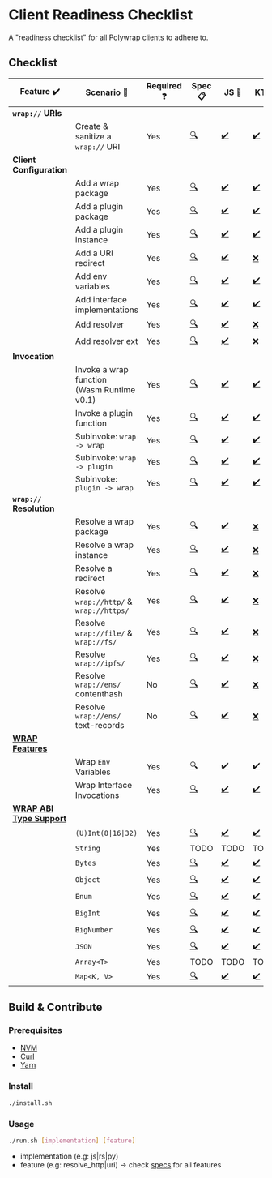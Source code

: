 # Client Readiness Checklist
A "readiness checklist" for all Polywrap clients to adhere to.

## Checklist

| Feature :heavy_check_mark: | Scenario :thought_balloon: | Required :question: | Spec :clipboard: | JS :scroll: | KT :robot: | Swift :eagle: | RS :crab: |  
|-|-|-|-|-|-|-|-|  
| **`wrap://` URIs** | | | | | | | |  
| | Create & sanitize a `wrap://` URI | Yes | [:mag:](./specs/uri.yaml) | [:heavy_check_mark:](./clients/js/src/features/uri.ts) | [:heavy_check_mark:](./clients/kotlin/src/main/kotlin/features/uri/uri.kt) | [:heavy_check_mark:](./clients/swift/Sources/Readiness/Features/Uri.swift) | [:heavy_check_mark:](./clients/rs/src/features/uri.rs) |  
| **Client Configuration** | | | | | | | |  
| | Add a wrap package | Yes | [:mag:](./specs/config_embed_wrap_package.yaml) | [:heavy_check_mark:](./clients/js/src/features/config_embed_wrap_package.ts) | [:heavy_check_mark:](./clients/kotlin/src/main/kotlin/features/config/EmbedWrapPackage.kt) | [:heavy_check_mark:](./clients/swift/Sources/Readiness/Features/ConfigEmbedWrapPackage.swift) | [:heavy_check_mark:](./clients/rs/src/features/config_embed_wrap_package.rs) |  
| | Add a plugin package | Yes | [:mag:](./specs/config_plugin_package.yaml) | [:heavy_check_mark:](./clients/js/src/features/config_plugin_package.ts) | [:heavy_check_mark:](./clients/kotlin/src/main/kotlin/features/config/PluginPackage.kt) | [:heavy_check_mark:](./clients/swift/Sources/Readiness/Features/ConfigPluginPackage.swift) | [:heavy_check_mark:](./clients/rs/src/features/config_plugin_package.rs) |  
| | Add a plugin instance | Yes | [:mag:](./specs/config_plugin_instance.yaml) | [:heavy_check_mark:](./clients/js/src/features/config_plugin_instance.ts) | [:heavy_check_mark:](./clients/kotlin/src/main/kotlin/features/config/PluginInstance.kt) | [:heavy_check_mark:](./clients/swift/Sources/Readiness/Features/ConfigPluginInstance.swift) | [:heavy_check_mark:](./clients/rs/src/features/config_plugin_instance.rs) |  
| | Add a URI redirect | Yes | [:mag:](./specs/config_uri_redirect.yaml) | [:heavy_check_mark:](./clients/js/src/features/config_uri_redirect.ts) | [:x:](./clients/kotlin/src/main/kotlin/features/config/UriRedirect.kt) | [:x:](./clients/swift/Sources/Readiness/Features/ConfigUriRedirect.swift) | [:heavy_check_mark:](./clients/rs/src/features/config_uri_redirect.rs) |  
| | Add env variables | Yes | [:mag:](./specs/config_env_variables.yaml) | [:heavy_check_mark:](./clients/js/src/features/config_env_variables.ts) | [:heavy_check_mark:](./clients/kotlin/src/main/kotlin/features/config/EnvVariables.kt) | [:heavy_check_mark:](./clients/swift/Sources/Readiness/Features/ConfigEnvVariables.swift) | [:heavy_check_mark:](./clients/rs/src/features/config_env_variables.rs) |  
| | Add interface implementations | Yes | [:mag:](./specs/config_interface_implementations.yaml) | [:heavy_check_mark:](./clients/js/src/features/config_interface_implementations.ts) | [:heavy_check_mark:](./clients/kotlin/src/main/kotlin/features/config/InterfaceImplementations.kt) | [:heavy_check_mark:](./clients/swift/Sources/Readiness/Features/ConfigInterfaceImplementations.swift) | [:heavy_check_mark:](./clients/rs/src/features/config_interface_implementations.rs) |  
| | Add resolver | Yes | [:mag:](./specs/config_resolver.yaml) | [:heavy_check_mark:](./clients/js/src/features/config_resolver.ts) | [:x:](./clients/kotlin/src/main/kotlin/features/config/Resolver.kt) | [:x:](./clients/swift/Sources/Readiness/Features/ConfigResolver.swift) | [:heavy_check_mark:](./clients/rs/src/features/config_resolver.rs) |  
| | Add resolver ext | Yes | [:mag:](./specs/config_resolver_ext.yaml) | [:heavy_check_mark:](./clients/js/src/features/config_resolver_ext.ts) | [:x:](./clients/kotlin/src/main/kotlin/features/config/ResolverExt.kt) | [:x:](./clients/swift/Sources/Readiness/Features/ConfigResolverExt.swift) | [:heavy_check_mark:](./clients/rs/src/features/config_resolver_ext.rs) |  
| **Invocation** | | | | | | | |  
| | Invoke a wrap function<br/>(Wasm Runtime v0.1) | Yes | [:mag:](./specs/invoke_wrap_wasm_v0_1.yaml) | [:heavy_check_mark:](./clients/js/src/features/invoke_wrap_wasm_v0_1.ts) | [:heavy_check_mark:](./clients/kotlin/src/main/kotlin/features/invoke/WrapWasmV01.kt) | [:heavy_check_mark:](./clients/swift/Sources/Readiness/Features/InvokeWrapWasmV0_1.swift) | [:heavy_check_mark:](./clients/rs/src/features/invoke_wrap_wasm_v0_1.rs) |  
| | Invoke a plugin function | Yes | [:mag:](./specs/invoke_plugin.yaml) | [:heavy_check_mark:](./clients/js/src/features/invoke_plugin.ts) | [:heavy_check_mark:](./clients/kotlin/src/main/kotlin/features/invoke/Plugin.kt) | [:heavy_check_mark:](./clients/swift/Sources/Readiness/Features/InvokePlugin.swift) | [:heavy_check_mark:](./clients/rs/src/features/invoke_plugin.rs) |  
| | Subinvoke: `wrap -> wrap` | Yes | [:mag:](./specs/subinvoke_wrap_wrap.yaml) | [:heavy_check_mark:](./clients/js/src/features/subinvoke_wrap_wrap.ts) | [:heavy_check_mark:](./clients/kotlin/src/main/kotlin/features/subinvoke/WrapWrap.kt) | [:heavy_check_mark:](./clients/swift/Sources/Readiness/Features/SubinvokeWrapWrap.swift) | [:heavy_check_mark:](./clients/rs/src/features/subinvoke_wrap_wrap.rs) |  
| | Subinvoke: `wrap -> plugin` | Yes | [:mag:](./specs/subinvoke_wrap_plugin.yaml) | [:heavy_check_mark:](./clients/js/src/features/subinvoke_wrap_plugin.ts) | [:heavy_check_mark:](./clients/kotlin/src/main/kotlin/features/subinvoke/WrapPlugin.kt) | [:heavy_check_mark:](./clients/swift/Sources/Readiness/Features/SubinvokeWrapPlugin.swift) | [:heavy_check_mark:](./clients/rs/src/features/subinvoke_wrap_plugin.rs) |  
| | Subinvoke: `plugin -> wrap` | Yes | [:mag:](./specs/subinvoke_plugin_wrap.yaml) | [:heavy_check_mark:](./clients/js/src/features/subinvoke_plugin_wrap.ts) | [:heavy_check_mark:](./clients/kotlin/src/main/kotlin/features/subinvoke/PluginWrap.kt) | [:heavy_check_mark:](./clients/swift/Sources/Readiness/Features/SubinvokePluginWrap.swift) | [:heavy_check_mark:](./clients/rs/src/features/subinvoke_plugin_wrap.rs) |  
| **`wrap://` Resolution** | | | | | | | |  
| | Resolve a wrap package | Yes | [:mag:](./specs/resolve_package.yaml) | [:heavy_check_mark:](./clients/js/src/features/resolve_package.ts) | [:x:](./clients/kotlin/src/main/kotlin/features/resolve/Package.kt) | :x: | [:heavy_check_mark:](./clients/rs/src/features/resolve_package.rs) |  
| | Resolve a wrap instance | Yes | [:mag:](./specs/resolve_instance.yaml) | [:heavy_check_mark:](./clients/js/src/features/resolve_instance.ts) | [:x:](./clients/kotlin/src/main/kotlin/features/resolve/Instance.kt) | :x: | [:heavy_check_mark:](./clients/rs/src/features/resolve_instance.rs) |  
| | Resolve a redirect | Yes | [:mag:](./specs/resolve_redirect.yaml) | [:heavy_check_mark:](./clients/js/src/features/resolve_redirect.ts) | [:x:](./clients/kotlin/src/main/kotlin/features/resolve/Redirect.kt) | :x: | [:heavy_check_mark:](./clients/rs/src/features/resolve_redirect.rs) |  
| | Resolve `wrap://http/` &<br/>`wrap://https/` | Yes | [:mag:](./specs/resolve_http.yaml) | [:heavy_check_mark:](./clients/js/src/features/resolve_http.ts) | [:x:](./clients/kotlin/src/main/kotlin/features/resolve/Http.kt) | :x: | [:heavy_check_mark:](./clients/rs/src/features/resolve_http.rs) |  
| | Resolve `wrap://file/` &<br/>`wrap://fs/` | Yes | [:mag:](./specs/resolve_file.yaml) | [:heavy_check_mark:](./clients/js/src/features/resolve_file.ts) | [:x:](./clients/kotlin/src/main/kotlin/features/resolve/File.kt) | :x: | [:heavy_check_mark:](./clients/rs/src/features/resolve_file.rs) |  
| | Resolve `wrap://ipfs/` | Yes | [:mag:](./specs/resolve_ipfs.yaml) | [:heavy_check_mark:](./clients/js/src/features/resolve_ipfs.ts) | [:x:](./clients/kotlin/src/main/kotlin/features/resolve/Ipfs.kt) | :x: | [:heavy_check_mark:](./clients/rs/src/features/resolve_ipfs.rs) |  
| | Resolve `wrap://ens/` contenthash | No | [:mag:](./specs/resolve_ens_contenthash.yaml) | [:heavy_check_mark:](./clients/js/src/features/resolve_ens_contenthash.ts) | [:x:](./clients/kotlin/src/main/kotlin/features/resolve/EnsContentHash.kt) | :x: | [:x:](./clients/rs/src/features/resolve_ens_contenthash.rs) |  
| | Resolve `wrap://ens/` text-records | No | [:mag:](./specs/resolve_ens_text_record.yaml) | [:heavy_check_mark:](./clients/js/src/features/resolve_ens_text_record.ts) | [:x:](./clients/kotlin/src/main/kotlin/features/resolve/EnsTextRecord.kt) | :x: | [:x:](./clients/rs/src/features/resolve_ens_text_record.rs) |  
| **[WRAP Features](https://github.com/polywrap/wrap-test-harness/tree/master/cases)** | | | | | | | |  
| | Wrap `Env` Variables | Yes | [:mag:](./specs/wrap_feature_env_vars.yaml) | [:heavy_check_mark:](./clients/js/src/features/wrap_feature_env_vars.ts) | [:heavy_check_mark:](./clients/kotlin/src/main/kotlin/features/wrapFeature/EnvVars.kt) | [:heavy_check_mark:](./clients/swift/Sources/Readiness/Features/WrapFeatureEnvVars.swift) | [:heavy_check_mark:](./clients/rs/src/features/wrap_feature_env_vars.rs) |  
| | Wrap Interface Invocations | Yes | [:mag:](./specs/wrap_feature_interface_invoke.yaml) | [:heavy_check_mark:](./clients/js/src/features/wrap_feature_interface_invoke.ts) | [:heavy_check_mark:](./clients/kotlin/src/main/kotlin/features/wrapFeature/InterfaceInvoke.kt) | [:heavy_check_mark:](./clients/swift/Sources/Readiness/Features/WrapFeatureInterfaceInvoke.swift) | [:heavy_check_mark:](./clients/rs/src/features/wrap_feature_interface_invoke.rs) |  
| **[WRAP ABI Type Support](https://github.com/polywrap/wrap-test-harness/tree/master/cases)** | | | | | | | |  
| | `(U)Int(8\|16\|32)` | Yes | [:mag:](./specs/wrap_type_ints.yaml) | [:heavy_check_mark:](./clients/js/src/features/wrap_type_ints.ts) | [:heavy_check_mark:](./clients/kotlin/src/main/kotlin/features/wrapType/Ints.kt) | [:heavy_check_mark:](./clients/swift/Sources/Readiness/Features/WrapTypeInts.swift) | [:heavy_check_mark:](./clients/rs/src/features/wrap_type_ints.rs) |  
| | `String` | Yes | TODO | TODO | TODO | TODO | TODO |  
| | `Bytes` | Yes | [:mag:](./specs/wrap_type_bytes.yaml) | [:heavy_check_mark:](./clients/js/src/features/wrap_type_bytes.ts) | [:heavy_check_mark:](./clients/kotlin/src/main/kotlin/features/wrapType/Bytes.kt) | [:heavy_check_mark:](./clients/swift/Sources/Readiness/Features/WrapTypeBytes.swift) | [:heavy_check_mark:](./clients/rs/src/features/wrap_type_bytes.rs) |  
| | `Object` | Yes | [:mag:](./specs/wrap_type_object.yaml) | [:heavy_check_mark:](./clients/js/src/features/wrap_type_object.ts) | [:heavy_check_mark:](./clients/kotlin/src/main/kotlin/features/wrapType/Object.kt) | [:heavy_check_mark:](./clients/swift/Sources/Readiness/Features/WrapTypeObject.swift) | [:yellow_circle:](./clients/rs/src/features/wrap_type_object.rs) |  
| | `Enum` | Yes | [:mag:](./specs/wrap_type_enum.yaml) | [:heavy_check_mark:](./clients/js/src/features/wrap_type_enum.ts) | [:heavy_check_mark:](./clients/kotlin/src/main/kotlin/features/wrapType/Enum.kt) | [:heavy_check_mark:](./clients/swift/Sources/Readiness/Features/WrapTypeEnum.swift) | [:heavy_check_mark:](./clients/rs/src/features/wrap_type_enum.rs) |  
| | `BigInt` | Yes | [:mag:](./specs/wrap_type_bigint.yaml) | [:heavy_check_mark:](./clients/js/src/features/wrap_type_bigint.ts) | [:heavy_check_mark:](./clients/kotlin/src/main/kotlin/features/wrapType/BigInt.kt) | [:heavy_check_mark:](./clients/swift/Sources/Readiness/Features/WrapTypeBigint.swift) | [:heavy_check_mark:](./clients/rs/src/features/wrap_type_bigint.rs) |  
| | `BigNumber` | Yes | [:mag:](./specs/wrap_type_bignumber.yaml) | [:heavy_check_mark:](./clients/js/src/features/wrap_type_bignumber.ts) | [:heavy_check_mark:](./clients/kotlin/src/main/kotlin/features/wrapType/BigNumber.kt) | [:heavy_check_mark:](./clients/swift/Sources/Readiness/Features/WrapTypeBignumber.swift) | [:heavy_check_mark:](./clients/rs/src/features/wrap_type_bignumber.rs) |  
| | `JSON` | Yes | [:mag:](./specs/wrap_type_json.yaml) | [:heavy_check_mark:](./clients/js/src/features/wrap_type_json.ts) | [:heavy_check_mark:](./clients/kotlin/src/main/kotlin/features/wrapType/Json.kt) | [:heavy_check_mark:](./clients/swift/Sources/Readiness/Features/WrapTypeJson.swift) | [:yellow_circle:](./clients/rs/src/features/wrap_type_json.rs) |  
| | `Array<T>` | Yes | TODO | TODO | TODO | TODO | TODO |  
| | `Map<K, V>` | Yes | [:mag:](./specs/wrap_type_map.yaml) | [:heavy_check_mark:](./clients/js/src/features/wrap_type_map.ts) | [:heavy_check_mark:](./clients/kotlin/src/main/kotlin/features/wrapType/Map.kt) | [:heavy_check_mark:](./clients/swift/Sources/Readiness/Features/WrapTypeMap.swift) | [:yellow_circle:](./clients/rs/src/features/wrap_type_map.rs) |  

## Build & Contribute

### Prerequisites

- [NVM](https://github.com/nvm-sh/nvm)
- [Curl](https://curl.se/)
- [Yarn](https://yarnpkg.com/)

### Install

```bash
./install.sh
```

### Usage

```bash
./run.sh [implementation] [feature]
```

- implementation (e.g: js|rs|py)
- feature (e.g: resolve_http|uri) -> check [specs](./specs) for all features
